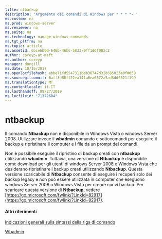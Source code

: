 ```yaml
---
title: ntbackup
description: 'Argomento dei comandi di Windows per * * * *- '
ms.custom: na
ms.prod: windows-server
ms.reviewer: na
ms.suite: na
ms.technology: manage-windows-commands
ms.tgt_pltfrm: na
ms.topic: article
ms.assetid: 6bce6b0d-646b-46b6-b833-0ff1d6f082c2
author: coreyp-at-msft
ms.author: coreyp
manager: dongill
ms.date: 10/16/2017
ms.openlocfilehash: ebbe71fd5547311beb36747d32d695823e0f0059
ms.sourcegitcommit: 6aff3d88ff22ea141a6ea6572a5ad8dd6321f199
ms.translationtype: MT
ms.contentlocale: it-IT
ms.lasthandoff: 09/27/2019
ms.locfileid: "71372684"
---
```

# <a name="ntbackup"></a>ntbackup



Il comando **Ntbackup** non è disponibile in Windows Vista o windows Server 2008. Utilizzare invece il **wbadmin** comando e sottocomandi per eseguire il backup e ripristinare il computer e i file da un prompt dei comandi.

Non è possibile eseguire il ripristino di backup creati con **ntbackup** utilizzando **wbadmin**. Tuttavia, una versione di **Ntbackup** è disponibile come download per gli utenti di windows Server 2008 e Windows Vista che desiderano ripristinare i backup creati utilizzando **Ntbackup**. Questa versione scaricabile di **Ntbackup** consente di eseguire i recuperi solo dei backup legacy e non può essere utilizzata in computer che eseguono windows Server 2008 o Windows Vista per creare nuovi backup. Per scaricare questa versione di **Ntbackup**, vedere [https://go.microsoft.com/fwlink/?LinkId=82917](https://go.microsoft.com/fwlink/?LinkId=82917).

#### <a name="additional-references"></a>Altri riferimenti

[Indicazioni generali sulla sintassi della riga di comando](command-line-syntax-key.md)

[Wbadmin](wbadmin.md)